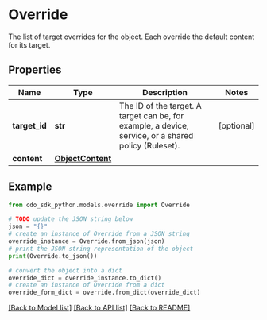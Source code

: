 # Override

The list of target overrides for the object. Each override the default content for its target.

## Properties

Name | Type | Description | Notes
------------ | ------------- | ------------- | -------------
**target_id** | **str** | The ID of the target. A target can be, for example, a device, service, or a shared policy (Ruleset). | [optional] 
**content** | [**ObjectContent**](ObjectContent.md) |  | 

## Example

```python
from cdo_sdk_python.models.override import Override

# TODO update the JSON string below
json = "{}"
# create an instance of Override from a JSON string
override_instance = Override.from_json(json)
# print the JSON string representation of the object
print(Override.to_json())

# convert the object into a dict
override_dict = override_instance.to_dict()
# create an instance of Override from a dict
override_form_dict = override.from_dict(override_dict)
```
[[Back to Model list]](../README.md#documentation-for-models) [[Back to API list]](../README.md#documentation-for-api-endpoints) [[Back to README]](../README.md)


